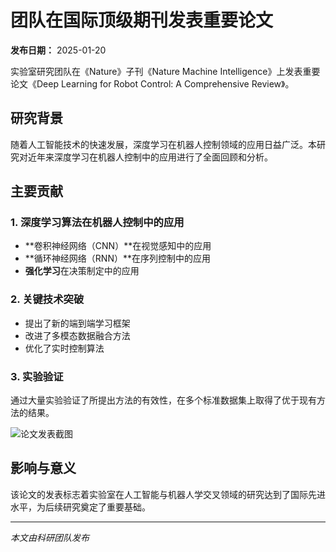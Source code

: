 # 团队在国际顶级期刊发表重要论文

**发布日期：** 2025-01-20  

实验室研究团队在《Nature》子刊《Nature Machine Intelligence》上发表重要论文《Deep Learning for Robot Control: A Comprehensive Review》。

## 研究背景

随着人工智能技术的快速发展，深度学习在机器人控制领域的应用日益广泛。本研究对近年来深度学习在机器人控制中的应用进行了全面回顾和分析。

## 主要贡献

### 1. 深度学习算法在机器人控制中的应用
- **卷积神经网络（CNN）**在视觉感知中的应用
- **循环神经网络（RNN）**在序列控制中的应用
- **强化学习**在决策制定中的应用

### 2. 关键技术突破
- 提出了新的端到端学习框架
- 改进了多模态数据融合方法
- 优化了实时控制算法

### 3. 实验验证
通过大量实验验证了所提出方法的有效性，在多个标准数据集上取得了优于现有方法的结果。

![论文发表截图](images/news2-detail.jpg)

## 影响与意义

该论文的发表标志着实验室在人工智能与机器人学交叉领域的研究达到了国际先进水平，为后续研究奠定了重要基础。

---

*本文由科研团队发布* 